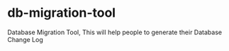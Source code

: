 # db-migration-tool
Database Migration Tool, This will help people to generate their Database Change Log

